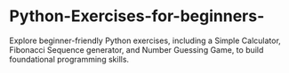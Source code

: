# Python-Exercises-for-beginners-
Explore  beginner-friendly Python exercises, including a Simple Calculator, Fibonacci Sequence generator, and Number Guessing Game, to build foundational programming skills.
